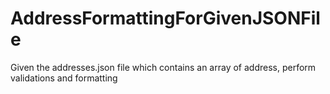 # AddressFormattingForGivenJSONFile
  Given the addresses.json file which contains an array of address, perform validations and formatting
